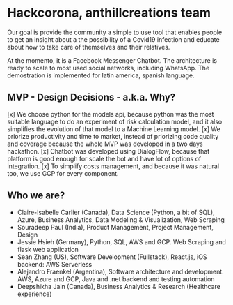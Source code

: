 # Hackcorona, anthillcreations team

Our goal is provide the community a simple to use tool that enables people to get an insight about a the possibility of a Covid19 infection and educate about how to take care of themselves and their relatives.

At the momento, it is a Facebook Messenger Chatbot. The architecture is ready to scale to most used social networks, including WhatsApp. The demostration is implemented for latin america, spanish language.

## MVP - Design Decisions - a.k.a. Why?
[x] We choose python for the models api, because python was the most suitable language to do an experiment of risk calculation model, and it also simplifies the evolution  of that model to a Machine Learning model. 
[x] We priorize productivity and time to market, instead of priorizing code quality and coverage because the whole MVP was developed in a two days hackathon.
[x] Chatbot was developed using DialogFlow, because that platform is good enough for scale the bot and have lot of options of integration.
[x] To simplify costs management, and because it was natural too, we use GCP for every component.

## Who we are?
 - Claire-Isabelle Carlier (Canada), Data Science (Python, a bit of SQL), Azure, Business Analytics, Data Modeling & Visualization, Web Scraping
 - Souradeep Paul (India), Product Management, Project Management, Design
 - Jessie Hsieh (Germany), Python, SQL, AWS and GCP. Web Scraping and flask web application
 - Sean Zhang (US), Software Development (Fullstack), React.js, iOS backend: AWS Serverless
 - Alejandro Fraenkel (Argentina), Software architecture and development. AWS, Azure and GCP, Java and .net backend and testing automation
 - Deepshikha Jain (Canada), Business Analytics & Research (Healthcare experience)



